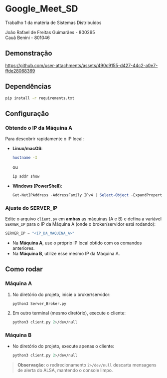 # Google\_Meet\_SD

Trabalho 1 da matéria de Sistemas Distribuídos

João Rafael de Freitas Guimarães - 800295  
Cauã Benini - 801046

## Demonstração

https://github.com/user-attachments/assets/490c9155-d427-44c2-a0e7-ffde28068369

## Dependências

```bash
pip install -r requirements.txt
```
## Configuração

### Obtendo o IP da Máquina A

Para descobrir rapidamente o IP local:

* **Linux/macOS**:

  ```bash
  hostname -I
  ```
  
  ou
  
  ```bash
  ip addr show
  ```

* **Windows (PowerShell)**:

  ```powershell
  Get-NetIPAddress -AddressFamily IPv4 | Select-Object -ExpandProperty IPAddress
  ```

### Ajuste do SERVER\_IP

Edite o arquivo `client.py` em **ambas** as máquinas (A e B) e defina a variável `SERVER_IP` para o IP da Máquina A (onde o broker/servidor está rodando):

```python
SERVER_IP = "<IP_DA_MAQUINA_A>"
```

* Na **Máquina A**, use o próprio IP local obtido com os comandos anteriores.
* Na **Máquina B**, utilize esse mesmo IP da Máquina A.

## Como rodar

### Máquina A

1. No diretório do projeto, inicie o broker/servidor:

   ```bash
   python3 Server_Broker.py
   ```
2. Em outro terminal (mesmo diretório), execute o cliente:

   ```bash
   python3 client.py 2>/dev/null
   ```

### Máquina B

* No diretório do projeto, execute apenas o cliente:

  ```bash
  python3 client.py 2>/dev/null
  ```

> **Observação:** o redirecionamento `2>/dev/null` descarta mensagens de alerta do ALSA, mantendo o console limpo.
